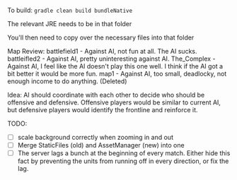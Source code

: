 To build:
`gradle clean build bundleNative`

The relevant JRE needs to be in that folder

You'll then need to copy over the necessary files into that folder


Map Review:
battlefield1 - Against AI, not fun at all. The AI sucks.
battleifled2 - Against AI, pretty uninteresting against AI.
The_Complex - Against AI, I feel like the AI doesn't play this one well. I think if the AI got a bit better it would be more fun.
map1 - Against AI, too small, deadlocky, not enough income to do anything. (Deleted)


Idea: AI should coordinate with each other to decide who should be offensive and defensive. Offensive players would be similar to current AI, but defensive players would identify the frontline and reinforce it.


TODO:
- [ ] scale background correctly when zooming in and out
- [ ] Merge StaticFiles (old) and AssetManager (new) into one
- [ ] The server lags a bunch at the beginning of every match. Either hide this fact by preventing the units from running off in every direction, or fix the lag.
